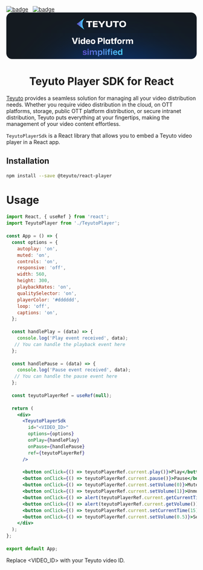 [![badge](https://img.shields.io/twitter/follow/teyuto?style=social)](https://twitter.com/intent/follow?screen_name=teyuto) &nbsp; [![badge](https://img.shields.io/github/stars/Teyuto/teyuto-player-sdk?style=social)](https://github.com/Teyuto/teyuto-player-sdk)
![](https://github.com/Teyuto/.github/blob/production/assets/img/banner.png)
<h1 align="center">Teyuto Player SDK for React</h1>

[Teyuto](https://teyuto.com) provides a seamless solution for managing all your video distribution needs. Whether you require video distribution in the cloud, on OTT platforms, storage, public OTT platform distribution, or secure intranet distribution, Teyuto puts everything at your fingertips, making the management of your video content effortless.

`TeyutoPlayerSdk` is a React library that allows you to embed a Teyuto video player in a React app.

## Installation

```bash
npm install --save @teyuto/react-player
```

# Usage
```jsx
import React, { useRef } from 'react';
import TeyutoPlayer from './TeyutoPlayer';

const App = () => {
  const options = {
    autoplay: 'on',
    muted: 'on',
    controls: 'on',
    responsive: 'off',
    width: 560,
    height: 300,
    playbackRates: 'on',
    qualitySelector: 'on',
    playerColor: '#dddddd',
    loop: 'off',
    captions: 'on',
  };

  const handlePlay = (data) => {
    console.log('Play event received', data);
   // You can handle the playback event here
  };

  const handlePause = (data) => {
    console.log('Pause event received', data);
   // You can handle the pause event here
  };

  const teyutoPlayerRef = useRef(null);

  return (
    <div>
      <TeyutoPlayerSdk
        id="<VIDEO_ID>"
        options={options}
        onPlay={handlePlay}
        onPause={handlePause}
        ref={teyutoPlayerRef}
      />

      <button onClick={() => teyutoPlayerRef.current.play()}>Play</button>
      <button onClick={() => teyutoPlayerRef.current.pause()}>Pause</button>
      <button onClick={() => teyutoPlayerRef.current.setVolume(0)}>Mute</button>
      <button onClick={() => teyutoPlayerRef.current.setVolume(1)}>Unmute</button>
      <button onClick={() => alert(teyutoPlayerRef.current.getCurrentTime())}>GetCurrentTime</button>
      <button onClick={() => alert(teyutoPlayerRef.current.getVolume())}>GetVolume</button>
      <button onClick={() => teyutoPlayerRef.current.setCurrentTime(15)}>SetCurrentTime (15 seconds)</button>
      <button onClick={() => teyutoPlayerRef.current.setVolume(0.5)}>SetVolume (0.5)</button>
    </div>
  );
};

export default App;
```

Replace <VIDEO_ID> with your Teyuto video ID.